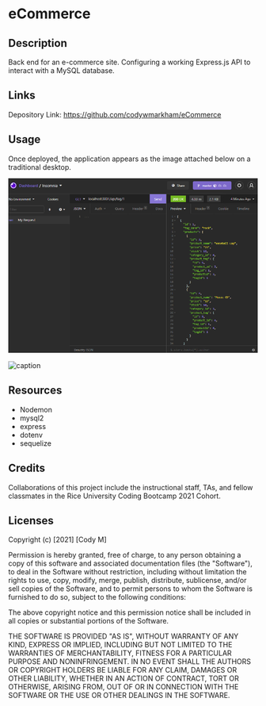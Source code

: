 # eCommerce


## Description

Back end for an e-commerce site. Configuring a working Express.js API to interact with a MySQL database.

## Links

Depository Link: https://github.com/codywmarkham/eCommerce

## Usage

Once deployed, the application appears as the image attached below on a traditional desktop.

![Explantion Image](https://github.com/codywmarkham/eCommerce/blob/main/assests/images/example1.PNG)

![caption](https://github.com/codywmarkham/eCommerce/blob/main/assests/images/example.gif)

## Resources

- Nodemon
- mysql2
- express
- dotenv
- sequelize

## Credits

Collaborations of this project include the instructional staff, TAs, and fellow classmates in the Rice University Coding Bootcamp 2021 Cohort.

## Licenses

Copyright (c) [2021] [Cody M]

Permission is hereby granted, free of charge, to any person obtaining a copy of this software and associated documentation files (the "Software"), to deal in the Software without restriction, including without limitation the rights to use, copy, modify, merge, publish, distribute, sublicense, and/or sell copies of the Software, and to permit persons to whom the Software is furnished to do so, subject to the following conditions:

The above copyright notice and this permission notice shall be included in all copies or substantial portions of the Software.

THE SOFTWARE IS PROVIDED "AS IS", WITHOUT WARRANTY OF ANY KIND, EXPRESS OR IMPLIED, INCLUDING BUT NOT LIMITED TO THE WARRANTIES OF MERCHANTABILITY, FITNESS FOR A PARTICULAR PURPOSE AND NONINFRINGEMENT. IN NO EVENT SHALL THE AUTHORS OR COPYRIGHT HOLDERS BE LIABLE FOR ANY CLAIM, DAMAGES OR OTHER LIABILITY, WHETHER IN AN ACTION OF CONTRACT, TORT OR OTHERWISE, ARISING FROM, OUT OF OR IN CONNECTION WITH THE SOFTWARE OR THE USE OR OTHER DEALINGS IN THE SOFTWARE.


